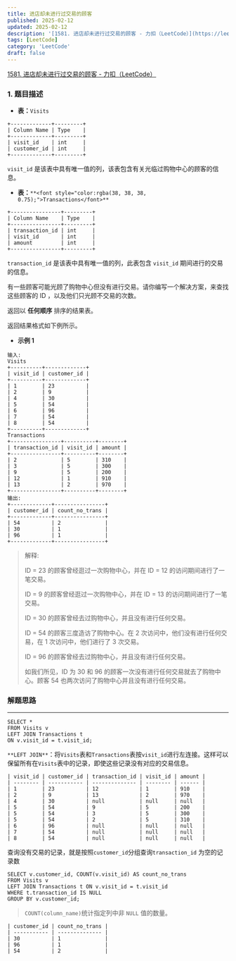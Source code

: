 ```yaml
---
title: 进店却未进行过交易的顾客
published: 2025-02-12
updated: 2025-02-12
description: '[1581. 进店却未进行过交易的顾客 - 力扣（LeetCode）](https://leetcode.cn/problems/customer-who-visited-but-did-not-make-any-transactions?envType=study-plan-v2&envId=sql-free-50)'
tags: [LeetCode]
category: 'LeetCode'
draft: false 
---
```


[1581. 进店却未进行过交易的顾客 - 力扣（LeetCode）](https://leetcode.cn/problems/customer-who-visited-but-did-not-make-any-transactions?envType=study-plan-v2&envId=sql-free-50)

### 1. 题目描述

+ **表：**`Visits`

```plain
+-------------+---------+
| Column Name | Type    |
+-------------+---------+
| visit_id    | int     |
| customer_id | int     |
+-------------+---------+
```

`visit_id` 是该表中具有唯一值的列，该表包含有关光临过购物中心的顾客的信息。

+ **表：**`**<font style="color:rgba(38, 38, 38, 0.75);">Transactions</font>**`

```plain
+----------------+---------+
| Column Name    | Type    |
+----------------+---------+
| transaction_id | int     |
| visit_id       | int     |
| amount         | int     |
+----------------+---------+

```

`transaction_id` 是该表中具有唯一值的列，此表包含 `visit_id` 期间进行的交易的信息。

<font style="color:rgb(38, 38, 38);">有一些顾客可能光顾了购物中心但没有进行交易。请你编写一个解决方案，来查找这些顾客的 ID ，以及他们只光顾不交易的次数。</font>

<font style="color:rgb(38, 38, 38);">返回以 </font>**<font style="color:rgb(38, 38, 38);">任何顺序</font>**<font style="color:rgb(38, 38, 38);"> 排序的结果表。</font>

<font style="color:rgb(38, 38, 38);">返回结果格式如下例所示。</font>

+ **<font style="color:rgb(38, 38, 38);">示例 1</font>**

```plain
输入:
Visits
+----------+-------------+
| visit_id | customer_id |
+----------+-------------+
| 1        | 23          |
| 2        | 9           |
| 4        | 30          |
| 5        | 54          |
| 6        | 96          |
| 7        | 54          |
| 8        | 54          |
+----------+-------------+
Transactions
+----------------+----------+--------+
| transaction_id | visit_id | amount |
+----------------+----------+--------+
| 2              | 5        | 310    |
| 3              | 5        | 300    |
| 9              | 5        | 200    |
| 12             | 1        | 910    |
| 13             | 2        | 970    |
+----------------+----------+--------+
输出:
+-------------+----------------+
| customer_id | count_no_trans |
+-------------+----------------+
| 54          | 2              |
| 30          | 1              |
| 96          | 1              |
+-------------+----------------+
```

> 解释:
>
> ID = 23 的顾客曾经逛过一次购物中心，并在 ID = 12 的访问期间进行了一笔交易。
>
> ID = 9 的顾客曾经逛过一次购物中心，并在 ID = 13 的访问期间进行了一笔交易。
>
> ID = 30 的顾客曾经去过购物中心，并且没有进行任何交易。
>
> ID = 54 的顾客三度造访了购物中心。在 2 次访问中，他们没有进行任何交易，在 1 次访问中，他们进行了 3 次交易。
>
> ID = 96 的顾客曾经去过购物中心，并且没有进行任何交易。
>
> 如我们所见，ID 为 30 和 96 的顾客一次没有进行任何交易就去了购物中心。顾客 54 也两次访问了购物中心并且没有进行任何交易。
>



### 解题思路
---

```plsql
SELECT *
FROM Visits v 
LEFT JOIN Transactions t 
ON v.visit_id = t.visit_id;
```

`**LEFT JOIN**`：将`Visits`表和`Transactions`表按`visit_id`进行左连接。这样可以保留所有在`Visits`表中的记录，即使这些记录没有对应的交易信息。

```plsql
| visit_id | customer_id | transaction_id | visit_id | amount |
| -------- | ----------- | -------------- | -------- | ------ |
| 1        | 23          | 12             | 1        | 910    |
| 2        | 9           | 13             | 2        | 970    |
| 4        | 30          | null           | null     | null   |
| 5        | 54          | 9              | 5        | 200    |
| 5        | 54          | 3              | 5        | 300    |
| 5        | 54          | 2              | 5        | 310    |
| 6        | 96          | null           | null     | null   |
| 7        | 54          | null           | null     | null   |
| 8        | 54          | null           | null     | null   |
```

查询没有交易的记录，就是按照`customer_id`分组查询`transaction_id` 为空的记录数

```plsql
SELECT v.customer_id, COUNT(v.visit_id) AS count_no_trans
FROM Visits v
LEFT JOIN Transactions t ON v.visit_id = t.visit_id
WHERE t.transaction_id IS NULL
GROUP BY v.customer_id;
```

> `COUNT(column_name)`统计指定列中非 `NULL` 值的数量。
>

```plsql
| customer_id | count_no_trans |
| ----------- | -------------- |
| 30          | 1              |
| 96          | 1              |
| 54          | 2              |
```

